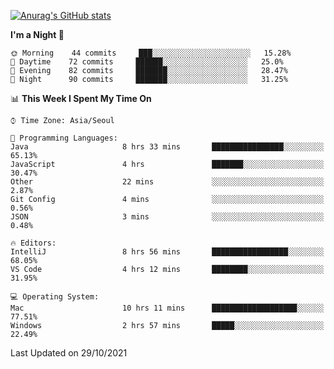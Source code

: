 
<!--
**BHyeonKim/BHyeonKim** is a ✨ _special_ ✨ repository because its `README.md` (this file) appears on your GitHub profile.

Here are some ideas to get you started:

- 🔭 I’m currently working on ...
- 🌱 I’m currently learning ...
- 👯 I’m looking to collaborate on ...
- 🤔 I’m looking for help with ...
- 💬 Ask me about ...
- 📫 How to reach me: ...
- 😄 Pronouns: ...
- ⚡ Fun fact: ...
-->
[![Anurag's GitHub stats](https://github-readme-stats.vercel.app/api?username=BHyeonKim&show_icons=true&theme=dark)
](https://github.com/anuraghazra/github-readme-stats)
<!--START_SECTION:waka-->
**I'm a Night 🦉** 

```text
🌞 Morning    44 commits     ███░░░░░░░░░░░░░░░░░░░░░░   15.28% 
🌆 Daytime    72 commits     ██████░░░░░░░░░░░░░░░░░░░   25.0% 
🌃 Evening    82 commits     ███████░░░░░░░░░░░░░░░░░░   28.47% 
🌙 Night      90 commits     ███████░░░░░░░░░░░░░░░░░░   31.25%

```


📊 **This Week I Spent My Time On** 

```text
⌚︎ Time Zone: Asia/Seoul

💬 Programming Languages: 
Java                     8 hrs 33 mins       ████████████████░░░░░░░░░   65.13% 
JavaScript               4 hrs               ███████░░░░░░░░░░░░░░░░░░   30.47% 
Other                    22 mins             ░░░░░░░░░░░░░░░░░░░░░░░░░   2.87% 
Git Config               4 mins              ░░░░░░░░░░░░░░░░░░░░░░░░░   0.56% 
JSON                     3 mins              ░░░░░░░░░░░░░░░░░░░░░░░░░   0.48%

🔥 Editors: 
IntelliJ                 8 hrs 56 mins       █████████████████░░░░░░░░   68.05% 
VS Code                  4 hrs 12 mins       ████████░░░░░░░░░░░░░░░░░   31.95%

💻 Operating System: 
Mac                      10 hrs 11 mins      ███████████████████░░░░░░   77.51% 
Windows                  2 hrs 57 mins       █████░░░░░░░░░░░░░░░░░░░░   22.49%

```


 Last Updated on 29/10/2021
<!--END_SECTION:waka-->

